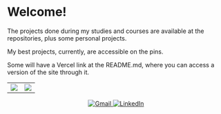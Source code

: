 <div> 
  <h1>Welcome!</h1>
  <p>The projects done during my studies and courses are available at the repositories, plus some personal projects.</p>
  <p>My best projects, currently, are accessible on the pins.</p>
  <p>Some will have a Vercel link at the README.md, where you can access a version of the site through it.</p>
</div>
<div>
  <table>
    <tr>
      <td>
        <a>
          <img src="https://github-readme-stats-pi-lyart-74.vercel.app/api?username=GHTassinari&theme=slateorange&show_icons=true&include_all_commits=false" />
        </a>
      </td>
      <td>
        <a>
          <img src="https://github-readme-stats-pi-lyart-74.vercel.app/api/top-langs/?username=GHTassinari&theme=slateorange&show_icons=true" />
        </a>
      </td>
    </tr>
  </table>
</div>

<div align="center">
  <a href="mailto:contato.guilhermetassinari@gmail.com">
    <img src="https://img.shields.io/badge/Gmail-D14836?style=for-the-badge&logo=gmail&logoColor=white" alt="Gmail"/>
  </a>
  <a href="https://www.linkedin.com/in/guilhermetassinari/" target="_blank">
    <img src="https://img.shields.io/badge/LinkedIn-0077B5?style=for-the-badge&logo=linkedin&logoColor=white" alt="LinkedIn"/>
  </a>
</div>
